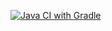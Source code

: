 [![Java CI with Gradle](https://github.com/MarinaaBogdanova/DZ4_Selenide/actions/workflows/gradle.yml/badge.svg)](https://github.com/MarinaaBogdanova/DZ4_Selenide/actions/workflows/gradle.yml)